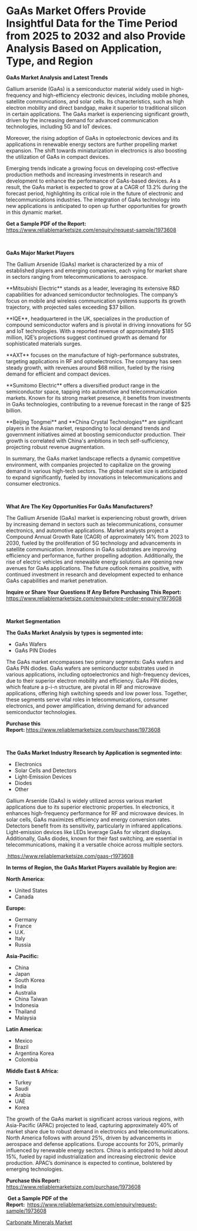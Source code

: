 <p><h1>GaAs Market Offers Provide Insightful Data for the Time Period from 2025 to 2032 and also Provide Analysis Based on Application, Type, and Region</h1></p><p><strong>GaAs Market Analysis and Latest Trends</strong></p>
<p><p>Gallium arsenide (GaAs) is a semiconductor material widely used in high-frequency and high-efficiency electronic devices, including mobile phones, satellite communications, and solar cells. Its characteristics, such as high electron mobility and direct bandgap, make it superior to traditional silicon in certain applications. The GaAs market is experiencing significant growth, driven by the increasing demand for advanced communication technologies, including 5G and IoT devices. </p><p>Moreover, the rising adoption of GaAs in optoelectronic devices and its applications in renewable energy sectors are further propelling market expansion. The shift towards miniaturization in electronics is also boosting the utilization of GaAs in compact devices. </p><p>Emerging trends indicate a growing focus on developing cost-effective production methods and increasing investments in research and development to enhance the performance of GaAs-based devices. As a result, the GaAs market is expected to grow at a CAGR of 13.2% during the forecast period, highlighting its critical role in the future of electronic and telecommunications industries. The integration of GaAs technology into new applications is anticipated to open up further opportunities for growth in this dynamic market.</p></p>
<p><strong>Get a Sample PDF of the Report:&nbsp;</strong> <a href="https://www.reliablemarketsize.com/enquiry/request-sample/1973608?utm_campaign=2948&utm_medium=2&utm_source=Github&utm_content=ia&utm_term=01042025&utm_id=gaas">https://www.reliablemarketsize.com/enquiry/request-sample/1973608</a></p>
<p>&nbsp;</p>
<p><strong>GaAs Major Market Players</strong></p>
<p><p>The Gallium Arsenide (GaAs) market is characterized by a mix of established players and emerging companies, each vying for market share in sectors ranging from telecommunications to aerospace. </p><p>**Mitsubishi Electric** stands as a leader, leveraging its extensive R&D capabilities for advanced semiconductor technologies. The company’s focus on mobile and wireless communication systems supports its growth trajectory, with projected sales exceeding $37 billion.</p><p>**IQE**, headquartered in the UK, specializes in the production of compound semiconductor wafers and is pivotal in driving innovations for 5G and IoT technologies. With a reported revenue of approximately $185 million, IQE’s projections suggest continued growth as demand for sophisticated materials surges.</p><p>**AXT** focuses on the manufacture of high-performance substrates, targeting applications in RF and optoelectronics. The company has seen steady growth, with revenues around $68 million, fueled by the rising demand for efficient and compact devices.</p><p>**Sumitomo Electric** offers a diversified product range in the semiconductor space, tapping into automotive and telecommunication markets. Known for its strong market presence, it benefits from investments in GaAs technologies, contributing to a revenue forecast in the range of $25 billion.</p><p>**Beijing Tongmei** and **China Crystal Technologies** are significant players in the Asian market, responding to local demand trends and government initiatives aimed at boosting semiconductor production. Their growth is correlated with China's ambitions in tech self-sufficiency, projecting robust revenue augmentation.</p><p>In summary, the GaAs market landscape reflects a dynamic competitive environment, with companies projected to capitalize on the growing demand in various high-tech sectors. The global market size is anticipated to expand significantly, fueled by innovations in telecommunications and consumer electronics.</p></p>
<p>&nbsp;</p>
<p><strong>What Are The Key Opportunities For GaAs Manufacturers?</strong></p>
<p><p>The Gallium Arsenide (GaAs) market is experiencing robust growth, driven by increasing demand in sectors such as telecommunications, consumer electronics, and automotive applications. Market analysts project a Compound Annual Growth Rate (CAGR) of approximately 14% from 2023 to 2030, fueled by the proliferation of 5G technology and advancements in satellite communication. Innovations in GaAs substrates are improving efficiency and performance, further propelling adoption. Additionally, the rise of electric vehicles and renewable energy solutions are opening new avenues for GaAs applications. The future outlook remains positive, with continued investment in research and development expected to enhance GaAs capabilities and market penetration.</p></p>
<p><strong>Inquire or Share Your Questions If Any Before Purchasing This Report:</strong> <a href="https://www.reliablemarketsize.com/enquiry/pre-order-enquiry/1973608?utm_campaign=2948&utm_medium=2&utm_source=Github&utm_content=ia&utm_term=01042025&utm_id=gaas">https://www.reliablemarketsize.com/enquiry/pre-order-enquiry/1973608</a></p>
<p>&nbsp;</p>
<p><strong>Market Segmentation</strong></p>
<p><strong>The GaAs Market Analysis by types is segmented into:</strong></p>
<p><ul><li>GaAs Wafers‎</li><li>GaAs PIN Diodes</li></ul></p>
<p><p>The GaAs market encompasses two primary segments: GaAs wafers and GaAs PIN diodes. GaAs wafers are semiconductor substrates used in various applications, including optoelectronics and high-frequency devices, due to their superior electron mobility and efficiency. GaAs PIN diodes, which feature a p-i-n structure, are pivotal in RF and microwave applications, offering high switching speeds and low power loss. Together, these segments serve vital roles in telecommunications, consumer electronics, and power amplification, driving demand for advanced semiconductor technologies.</p></p>
<p><strong>Purchase this Report:&nbsp;</strong><a href="https://www.reliablemarketsize.com/purchase/1973608?utm_campaign=2948&utm_medium=2&utm_source=Github&utm_content=ia&utm_term=01042025&utm_id=gaas">https://www.reliablemarketsize.com/purchase/1973608</a></p>
<p>&nbsp;</p>
<p><strong>The GaAs Market Industry Research by Application is segmented into:</strong></p>
<p><ul><li>Electronics</li><li>Solar Cells and Detectors</li><li>Light-Emission Devices</li><li>Diodes</li><li>Other</li></ul></p>
<p><p>Gallium Arsenide (GaAs) is widely utilized across various market applications due to its superior electronic properties. In electronics, it enhances high-frequency performance for RF and microwave devices. In solar cells, GaAs maximizes efficiency and energy conversion rates. Detectors benefit from its sensitivity, particularly in infrared applications. Light-emission devices like LEDs leverage GaAs for vibrant displays. Additionally, GaAs diodes, known for their fast switching, are essential in telecommunications, making it a versatile choice across multiple sectors.</p></p>
<p><a href="https://www.reliablemarketsize.com/gaas-r1973608?utm_campaign=2948&utm_medium=2&utm_source=Github&utm_content=ia&utm_term=01042025&utm_id=gaas">&nbsp;https://www.reliablemarketsize.com/gaas-r1973608</a></p>
<p><strong>In terms of Region, the GaAs Market Players available by Region are:</strong></p>
<p>
    <p> <strong> North America: </strong>
        <ul>
            <li>United States</li>
            <li>Canada</li>
        </ul>
        </p> 
    <p> <strong> Europe: </strong>
        <ul>
            <li>Germany</li>
            <li>France</li>
            <li>U.K.</li>
            <li>Italy</li>
            <li>Russia</li>
        </ul>
        </p> 
    <p> <strong> Asia-Pacific: </strong>
        <ul>
            <li>China</li>
            <li>Japan</li>
            <li>South Korea</li>
            <li>India</li>
            <li>Australia</li>
            <li>China Taiwan</li>
            <li>Indonesia</li>
            <li>Thailand</li>
            <li>Malaysia</li>
        </ul>
        </p> 
    <p> <strong> Latin America: </strong>
        <ul>
            <li>Mexico</li>
            <li>Brazil</li>
            <li>Argentina Korea</li>
            <li>Colombia</li>
        </ul>
        </p> 
    <p> <strong> Middle East & Africa: </strong>
        <ul>
            <li>Turkey</li>
            <li>Saudi</li>
            <li>Arabia</li>
            <li>UAE</li>
            <li>Korea</li>
        </ul>
    </p>
    </p>
<p><p>The growth of the GaAs market is significant across various regions, with Asia-Pacific (APAC) projected to lead, capturing approximately 40% of market share due to robust demand in electronics and telecommunications. North America follows with around 25%, driven by advancements in aerospace and defense applications. Europe accounts for 20%, primarily influenced by renewable energy sectors. China is anticipated to hold about 15%, fueled by rapid industrialization and increasing electronic device production. APAC’s dominance is expected to continue, bolstered by emerging technologies.</p></p>
<p><strong>Purchase this Report: </strong><a href="https://www.reliablemarketsize.com/purchase/1973608?utm_campaign=2948&utm_medium=2&utm_source=Github&utm_content=ia&utm_term=01042025&utm_id=gaas">https://www.reliablemarketsize.com/purchase/1973608</a></p>
<p>&nbsp;<strong>Get a Sample PDF of the Report:&nbsp;&nbsp;</strong><a href="https://www.reliablemarketsize.com/enquiry/request-sample/1973608?utm_campaign=2948&utm_medium=2&utm_source=Github&utm_content=ia&utm_term=01042025&utm_id=gaas">https://www.reliablemarketsize.com/enquiry/request-sample/1973608</a></p>
<p><strong></strong></p>
<p><p><a href="https://github.com/mathastilley812967/Market-Research-Report-List-1/blob/main/carbonate-minerals-market.md?utm_campaign=2948&utm_medium=2&utm_source=Github&utm_content=ia&utm_term=01042025&utm_id=gaas">Carbonate Minerals Market</a></p></p>